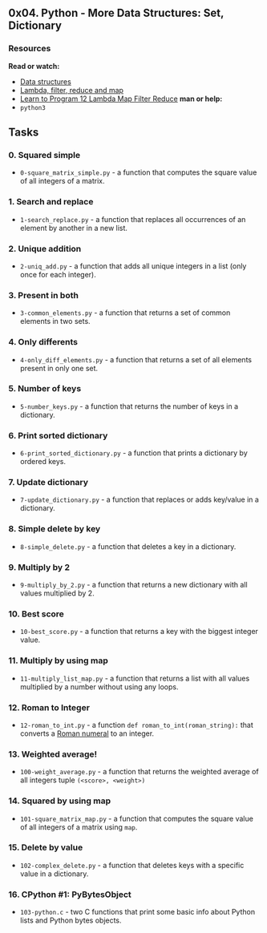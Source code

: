 ## 0x04. Python - More Data Structures: Set, Dictionary
### Resources
**Read or watch:**
- [Data structures](https://intranet.alxswe.com/rltoken/GmgoSUtBbHBW8suWkws51g)
- [Lambda, filter, reduce and map](https://intranet.alxswe.com/rltoken/53f4kKVT0-jyzrJstOSJWg)
- [Learn to Program 12 Lambda Map Filter Reduce](https://intranet.alxswe.com/rltoken/v9eyFryhkYmxDI13iTx2VA)
**man or help:**
- `python3`
## Tasks
### 0. Squared simple
- `0-square_matrix_simple.py` - a function that computes the square value of all integers of a matrix.
### 1. Search and replace
- `1-search_replace.py` - a function that replaces all occurrences of an element by another in a new list.
### 2. Unique addition
- `2-uniq_add.py` - a function that adds all unique integers in a list (only once for each integer).
### 3. Present in both
- `3-common_elements.py` - a function that returns a set of common elements in two sets.
### 4. Only differents
- `4-only_diff_elements.py` - a function that returns a set of all elements present in only one set.
### 5. Number of keys
- `5-number_keys.py` - a function that returns the number of keys in a dictionary.
### 6. Print sorted dictionary
- `6-print_sorted_dictionary.py` - a function that prints a dictionary by ordered keys.
### 7. Update dictionary
- `7-update_dictionary.py` - a function that replaces or adds key/value in a dictionary.
### 8. Simple delete by key
- `8-simple_delete.py` - a function that deletes a key in a dictionary.
### 9. Multiply by 2
- `9-multiply_by_2.py` - a function that returns a new dictionary with all values multiplied by 2.
### 10. Best score
- `10-best_score.py` - a function that returns a key with the biggest integer value.
### 11. Multiply by using map
- `11-multiply_list_map.py` - a function that returns a list with all values multiplied by a number without using any loops.
### 12. Roman to Integer
- `12-roman_to_int.py` - a function `def roman_to_int(roman_string):` that converts a [Roman numeral](https://intranet.alxswe.com/rltoken/oSuwqUrL0BL_hi4VqVvs_g) to an integer.
### 13. Weighted average!
- `100-weight_average.py` - a function that returns the weighted average of all integers tuple `(<score>, <weight>)`
### 14. Squared by using map
- `101-square_matrix_map.py` - a function that computes the square value of all integers of a matrix using `map`.
### 15. Delete by value
- `102-complex_delete.py` - a function that deletes keys with a specific value in a dictionary.
### 16. CPython #1: PyBytesObject
- `103-python.c` - two C functions that print some basic info about Python lists and Python bytes objects.
